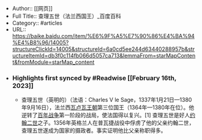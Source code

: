 - Author:: [[网页]]
- Full Title:: 查理五世（法兰西国王）_百度百科
- Category:: #articles
- URL:: https://baike.baidu.com/item/%E6%9F%A5%E7%90%86%E4%BA%94%E4%B8%96/14005?structureClickId=14005&structureId=6a0cd5ee244d63440288957b&structureItemId=db3f0c114fb066d5057ca713&lemmaFrom=starMapContent&fromModule=starMap_content
- ### Highlights first synced by #Readwise [[February 16th, 2023]]
    - 查理五世（英明的）（法语：Charles V le Sage，1337年1月21日—1380年9月16日），法兰西[瓦卢瓦王朝](/item/%E7%93%A6%E5%8D%A2%E7%93%A6%E7%8E%8B%E6%9C%9D/696743?fromModule=lemma_inlink)第三位国王（1364年—1380年在位）。他逆转了[百年战争](/item/%E7%99%BE%E5%B9%B4%E6%88%98%E4%BA%89/45767?fromModule=lemma_inlink)第一阶段的战局，使法国得以复兴。[1]
查理五世是好人[约翰二世](/item/%E7%BA%A6%E7%BF%B0%E4%BA%8C%E4%B8%96/8557796?fromModule=lemma_inlink)之子。1356年英格兰人在普瓦捷战役中俘虏了他的父亲约翰二世，查理五世遂成为国家的摄政者。事实证明他比父亲称职得多。
